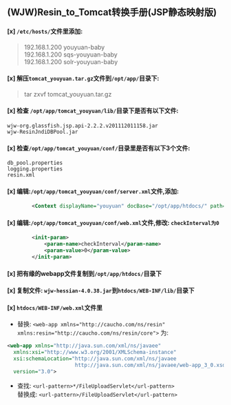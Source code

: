 ## (WJW)Resin_to_Tomcat转换手册(JSP静态映射版)

#### [x] `/etc/hosts/`文件里添加:
> 192.168.1.200   youyuan-baby  
> 192.168.1.200   sqs-youyuan-baby  
> 192.168.1.200   solr-youyuan-baby  

#### [x] 解压`tomcat_youyuan.tar.gz`文件到`/opt/app/`目录下:
> tar zxvf tomcat_youyuan.tar.gz

#### [x] 检查 `/opt/app/tomcat_youyuan/lib/`目录下是否有以下文件:
```
wjw-org.glassfish.jsp.api-2.2.2.v201112011158.jar
wjw-ResinJndiDBPool.jar
```

#### [x] 检查`/opt/app/tomcat_youyuan/conf/`目录里是否有以下3个文件:
```
db_pool.properties
logging.properties
resin.xml
```

#### [x] 编辑:`/opt/app/tomcat_youyuan/conf/server.xml`文件,添加:
```xml
        <Context displayName="youyuan" docBase="/opt/app/htdocs/" path="" sessionCookieDomain=".youyuan.com"/>
```
#### [x] 编辑:`/opt/app/tomcat_youyuan/conf/web.xml`文件,修改: `checkInterval为0`
```xml
        <init-param>
            <param-name>checkInterval</param-name>
            <param-value>0</param-value>
        </init-param>
```

#### [x] 把有缘的webapp文件复制到`/opt/app/htdocs/`目录下

#### [x]  复制文件: `wjw-hessian-4.0.38.jar`到`htdocs/WEB-INF/lib/`目录下

#### [x] `htdocs/WEB-INF/web.xml`文件里
* 替换: `<web-app xmlns="http://caucho.com/ns/resin"         xmlns:resin="http://caucho.com/ns/resin/core">`
为:
```xml
<web-app xmlns="http://java.sun.com/xml/ns/javaee"
  xmlns:xsi="http://www.w3.org/2001/XMLSchema-instance"
  xsi:schemaLocation="http://java.sun.com/xml/ns/javaee
                      http://java.sun.com/xml/ns/javaee/web-app_3_0.xsd"
  version="3.0">
```
* 查找:	`<url-pattern>*/FileUploadServlet</url-pattern>`  
替换成: `<url-pattern>/FileUploadServlet</url-pattern>`
